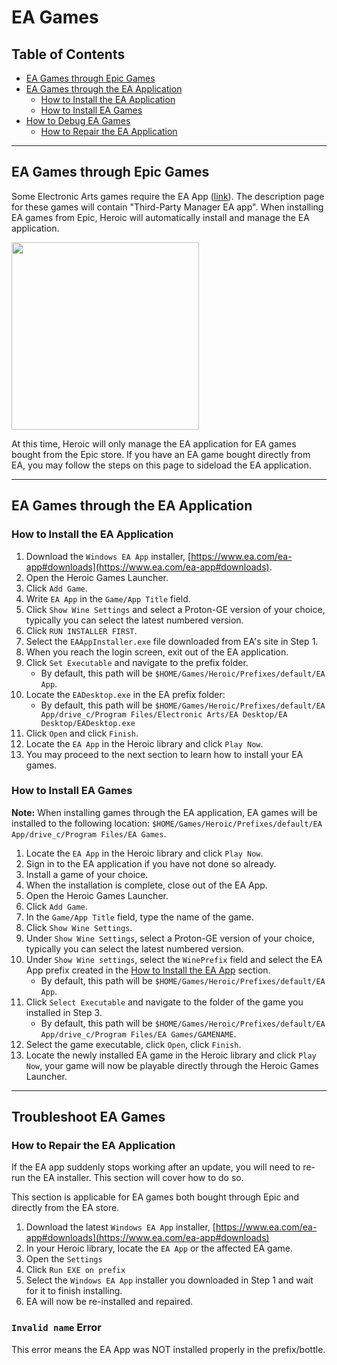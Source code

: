 # EA Games

## Table of Contents

- [EA Games through Epic Games](#ea-games-through-epic-games)
- [EA Games through the EA Application](#ea-games-through-the-ea-application)
    - [How to Install the EA Application](#how-to-install-the-ea-application)
    - [How to Install EA Games](#how-to-install-ea-games)
- [How to Debug EA Games](#how-to-debug-ea-games)
    - [How to Repair the EA Application](#how-to-repair-the-ea-application)

***

## EA Games through Epic Games 

Some Electronic Arts games require the EA App ([link](https://www.ea.com/ea-app)). The description page for these games will contain "Third-Party Manager EA app". When installing EA games from Epic, Heroic will automatically install and manage the EA application. 

<img src="https://github.com/user-attachments/assets/173caae3-8a68-4597-b044-bb45bc5c89b7" height="300">

At this time, Heroic will only manage the EA application for EA games bought from the Epic store. If you have an EA game bought directly from EA, you may follow the steps on this page to sideload the EA application.

***

## EA Games through the EA Application

### How to Install the EA Application

1. Download the `Windows EA App` installer, [https://www.ea.com/ea-app#downloads](https://www.ea.com/ea-app#downloads).
2. Open the Heroic Games Launcher.
3. Click `Add Game`.
4. Write `EA App` in the `Game/App Title` field.
5. Click `Show Wine Settings` and select a Proton-GE version of your choice, typically you can select the latest numbered version.
6. Click `RUN INSTALLER FIRST`.
7. Select the `EAAppInstaller.exe` file downloaded from EA's site in Step 1.
8. When you reach the login screen, exit out of the EA application.
9. Click `Set Executable` and navigate to the prefix folder.
    * By default, this path will be `$HOME/Games/Heroic/Prefixes/default/EA App`.
10. Locate the `EADesktop.exe` in the EA prefix folder:
    * By default, this path will be `$HOME/Games/Heroic/Prefixes/default/EA App/drive_c/Program Files/Electronic Arts/EA Desktop/EA Desktop/EADesktop.exe`
11. Click `Open` and click `Finish`.
12. Locate the `EA App` in the Heroic library and click `Play Now`.
13. You may proceed to the next section to learn how to install your EA games.

### How to Install EA Games

**Note:** When installing games through the EA application, EA games will be installed to the following location: `$HOME/Games/Heroic/Prefixes/default/EA App/drive_c/Program Files/EA Games`.

1. Locate the `EA App` in the Heroic library and click `Play Now`.
2. Sign in to the EA application if you have not done so already.
3. Install a game of your choice.
4. When the installation is complete, close out of the EA App.
5. Open the Heroic Games Launcher.
6. Click `Add Game`.
7. In the `Game/App Title` field, type the name of the game.
8. Click `Show Wine Settings`.
9. Under `Show Wine Settings`, select a Proton-GE version of your choice, typically you can select the latest numbered version.
10. Under `Show Wine settings`, select the `WinePrefix` field and select the EA App prefix created in the [How to Install the EA App](#how-to-install-the-ea-app) section.
    * By default, this path will be `$HOME/Games/Heroic/Prefixes/default/EA App`.
11. Click `Select Executable` and navigate to the folder of the game you installed in Step 3.
    * By default, this path will be `$HOME/Games/Heroic/Prefixes/default/EA App/drive_c/Program Files/EA Games/GAMENAME`.
12. Select the game executable, click `Open`, click `Finish`.
13. Locate the newly installed EA game in the Heroic library and click `Play Now`, your game will now be playable directly through the Heroic Games Launcher.

***

## Troubleshoot EA Games

### How to Repair the EA Application

If the EA app suddenly stops working after an update, you will need to re-run the EA installer. This section will cover how to do so. 

This section is applicable for EA games both bought through Epic and directly from the EA store.  

1. Download the latest `Windows EA App` installer, [https://www.ea.com/ea-app#downloads](https://www.ea.com/ea-app#downloads)
2. In your Heroic library, locate the `EA App` or the affected EA game.
3. Open the `Settings`
4. Click `Run EXE on prefix`
5. Select the `Windows EA App` installer you downloaded in Step 1 and wait for it to finish installing.
6. EA will now be re-installed and repaired. 

### `Invalid name` Error

This error means the EA App was NOT installed properly in the prefix/bottle.
